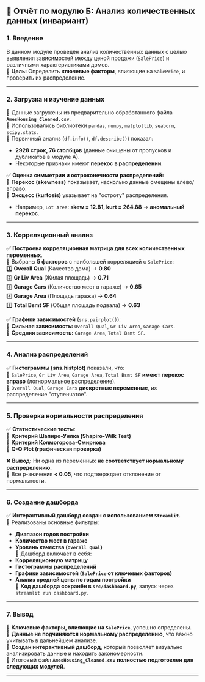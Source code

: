 ## **📝 Отчёт по модулю Б: Анализ количественных данных (инвариант)**  

### **1. Введение**  
В данном модуле проведён анализ количественных данных с целью выявления зависимостей между ценой продажи (`SalePrice`) и различными характеристиками домов.  
📌 **Цель:** Определить **ключевые факторы**, влияющие на `SalePrice`, и проверить их распределение.  

---

### **2. Загрузка и изучение данных**  
📌 Данные загружены из предварительно обработанного файла **`AmesHousing_Cleaned.csv`**.  
📌 Использовались библиотеки `pandas`, `numpy`, `matplotlib`, `seaborn`, `scipy.stats`.  
📌 Первичный анализ (`df.info()`, `df.describe()`) показал:  
- **2928 строк, 76 столбцов** (данные очищены от пропусков и дубликатов в модуле А).  
- Некоторые признаки имеют **перекос в распределении**.  

✅ **Оценка симметрии и остроконечности распределений:**  
📌 **Перекос (skewness)** показывает, насколько данные смещены влево/вправо.  
📌 **Эксцесс (kurtosis)** указывает на "остроту" распределения.  
- Например, `Lot Area`: **skew = 12.81, kurt = 264.88** → **аномальный перекос**.  

---

### **3. Корреляционный анализ**  
✅ **Построена корреляционная матрица для всех количественных переменных**.  
📌 Выбраны **5 факторов** с наибольшей корреляцией с `SalePrice`:  
1️⃣ **Overall Qual** (Качество дома) → **0.80**  
2️⃣ **Gr Liv Area** (Жилая площадь) → **0.71**  
3️⃣ **Garage Cars** (Количество мест в гараже) → **0.65**  
4️⃣ **Garage Area** (Площадь гаража) → **0.64**  
5️⃣ **Total Bsmt SF** (Общая площадь подвала) → **0.63**  

✅ **Графики зависимостей** (`sns.pairplot()`):  
📌 **Сильная зависимость:** `Overall Qual`, `Gr Liv Area`, `Garage Cars`.  
📌 **Средняя зависимость:** `Garage Area`, `Total Bsmt SF`.  

---

### **4. Анализ распределений**  
✅ **Гистограммы (sns.histplot)** показали, что:  
📌 `SalePrice`, `Gr Liv Area`, `Garage Area`, `Total Bsmt SF` **имеют перекос вправо** (логнормальное распределение).  
📌 `Overall Qual`, `Garage Cars` **дискретные переменные**, их распределение "ступенчатое".  

---

### **5. Проверка нормальности распределения**  
✅ **Статистические тесты**:  
📌 **Критерий Шапиро-Уилка (Shapiro-Wilk Test)**  
📌 **Критерий Колмогорова-Смирнова**  
📌 **Q-Q Plot (графическая проверка)**  

❌ **Вывод:** Ни одна из переменных **не соответствует нормальному распределению**.  
📌 Все p-значения **< 0.05**, что подтверждает отклонение от нормальности.  

---

### **6. Создание дашборда**  
✅ **Интерактивный дашборд создан с использованием `Streamlit`**.  
📌 Реализованы основные фильтры:  
   - **Диапазон годов постройки**  
   - **Количество мест в гараже**  
   - **Уровень качества (`Overall Qual`)**  
📌 Дашборд включает в себя:  
   - **Корреляционную матрицу**  
   - **Гистограммы распределений**  
   - **Графики зависимостей (`SalePrice` от ключевых факторов)**  
   - **Анализ средней цены по годам постройки**  
📌 **Код дашборда сохранён в `src/dashboard.py`**, запуск через `streamlit run dashboard.py`.  

---

### **7. Вывод**  
📌 **Ключевые факторы, влияющие на `SalePrice`**, успешно определены.  
📌 **Данные не подчиняются нормальному распределению**, что важно учитывать в дальнейшем анализе.  
📌 **Создан интерактивный дашборд**, который позволяет визуально анализировать данные и находить закономерности.  
📌 Итоговый файл **`AmesHousing_Cleaned.csv` полностью подготовлен для следующих модулей**.  

---
